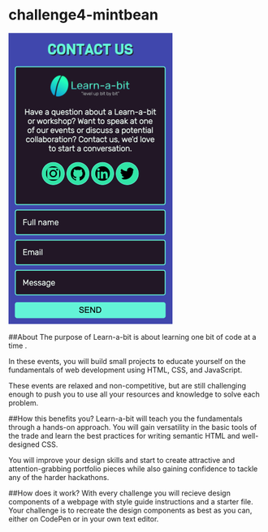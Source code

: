 # challenge4-mintbean

<img src='./images/ch4MintBean.png' alt='Mobile View'>

##About
The purpose of Learn-a-bit is about learning one bit of code at a time .

In these events, you will build small projects to educate yourself on the fundamentals of web development using HTML, CSS, and JavaScript.

These events are relaxed and non-competitive, but are still challenging enough to push you to use all your resources and knowledge to solve each problem.

##How this benefits you?
Learn-a-bit will teach you the fundamentals through a hands-on approach. You will gain versatility in the basic tools of the trade and learn the best practices for writing semantic HTML and well-designed CSS.

You will improve your design skills and start to create attractive and attention-grabbing portfolio pieces while also gaining confidence to tackle any of the harder hackathons.

##How does it work?
With every challenge you will recieve design components of a webpage with style guide instructions and a starter file. Your challenge is to recreate the design components as best as you can, either on CodePen or in your own text editor.
